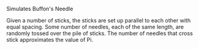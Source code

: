 Simulates Buffon's Needle

Given a number of sticks, the sticks are set up parallel to each other with equal spacing.
Some number of needles, each of the same length, are randomly tossed over the pile of sticks.
The number of needles that cross stick approximates the value of Pi.
